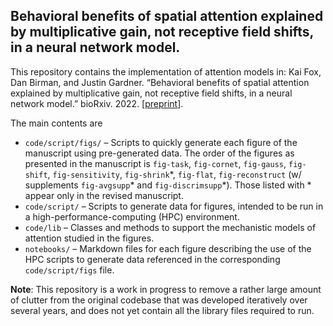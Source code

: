

## Behavioral benefits of spatial attention explained by multiplicative gain, not receptive field shifts, in a neural network model.


This repository contains the implementation of attention models in: Kai Fox, Dan Birman, and Justin Gardner. “Behavioral benefits of spatial attention explained by multiplicative gain, not receptive field shifts, in a neural network model.” bioRxiv. 2022. [[preprint](https://www.biorxiv.org/content/10.1101/2022.03.04.483026v1)].

The main contents are

- `code/script/figs/` – Scripts to quickly generate each figure of the manuscript using pre-generated data. The order of the figures as presented in the manuscript is `fig-task`, `fig-cornet`, `fig-gauss`, `fig-shift`, `fig-sensitivity`, `fig-shrink`\*, `fig-flat`, `fig-reconstruct` (w/ supplements `fig-avgsupp`\* and `fig-discrimsupp`\*). Those listed with \* appear only in the revised manuscript.
- `code/script/` – Scripts to generate data for figures, intended to be run in a high-performance-computing (HPC) environment.
- `code/lib` – Classes and methods to support the mechanistic models of attention studied in the figures.
- `notebooks/` – Markdown files for each figure describing the use of the HPC scripts to generate data referenced in the corresponding `code/script/figs` file.


__Note__: This repository is a work in progress to remove a rather large amount of clutter from the original codebase that was developed iteratively over several years, and does not yet contain all the library files required to run.